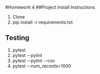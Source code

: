 #Homework 4
##Project Install Instructions

1. Clone
2. pip install -r requirements.txt

## Testing

1. pytest
2. pytest --pylint 
3. pytest --pylint --cov
4. pytest --num_records=1000
